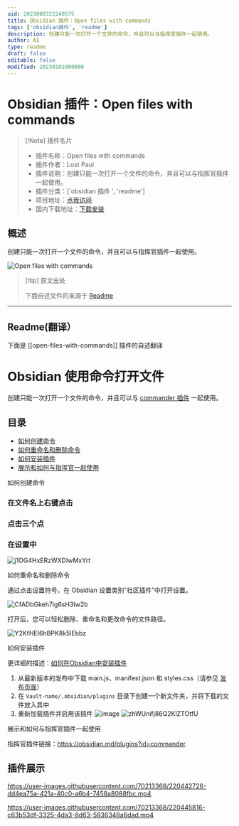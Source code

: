 ```yaml
---
uid: 2023080322240575
title: Obsidian 插件：Open files with commands
tags: ['obsidian插件', 'readme']
description: 创建只能一次打开一个文件的命令，并且可以与指挥官插件一起使用。
author: AI
type: readme
draft: false
editable: false
modified: 20230101000000
---
```


# Obsidian 插件：Open files with commands

> [!Note] 插件名片
> - 插件名称：Open files with commands
> - 插件作者：Lost Paul
> - 插件说明：创建只能一次打开一个文件的命令，并且可以与指挥官插件一起使用。
> - 插件分类：['obsidian 插件 ', 'readme']
> - 项目地址：[点我访问](https://github.com/LostPaul/ob-open-files-with-commands)
> - 国内下载地址：[下载安装](https://pkmer.cn/products/plugin/pluginMarket/?open-files-with-commands)

## 概述

创建只能一次打开一个文件的命令，并且可以与指挥官插件一起使用。

![Open files with commands](https://cdn.pkmer.cn/covers/open-files-with-commands.png!pkmer)

> [!tip] 原文出处
>
>下面自述文件的来源于 [Readme](https://ghproxy.net/https://raw.githubusercontent.com/LostPaul/ob-open-files-with-commands/master/README.md)
>

---

## Readme(翻译）

下面是 [[open-files-with-commands]] 插件的自述翻译

# Obsidian 使用命令打开文件

创建只能一次打开一个文件的命令，并且可以与 [commander 插件](https://github.com/phibr0/obsidian-commander) 一起使用。

## 目录

- [如何创建命令](#如何创建命令)
- [如何重命名和删除命令](#如何重命名和删除命令)
- [如何安装插件](#如何安装插件)
- [展示和如何与指挥官一起使用](#展示和如何与指挥官一起使用)

如何创建命令

### 在文件名上右键点击

### 点击三个点

### 在设置中

![j1OG4HxERzWXDIwMxYrt](https://user-images.githubusercontent.com/70213368/220428493-40b49a99-b9ce-464d-91db-096c83bc47fb.gif)

如何重命名和删除命令

通过点击设置符号，在 Obsidian 设置类别“社区插件”中打开设置。

![CfADbGkeh7ig6sH3Iw2b](https://user-images.githubusercontent.com/70213368/220428943-996e3650-6df2-46f5-9a71-ab308f4768e2.png)

打开后，您可以轻松删除、重命名和更改命令的文件路径。

![Y2KfHEI6hBPK8k5lEbbz](https://user-images.githubusercontent.com/70213368/220429660-37b877ef-d519-4070-9cf8-84e5b6b15ab1.gif)

如何安装插件

更详细的描述：[如何在Obsidian中安装插件](https://forum.obsidian.md/t/plugins-mini-faq/7737)

1. 从最新版本的发布中下载 main.js、manifest.json 和 styles.css（请参见 [发布页面](https://github.com/LostPaul/ob-open-files-with-commands/releases/)）
2. 在 `Vault-name/.obsidian/plugins` 目录下创建一个新文件夹，并将下载的文件放入其中
3. 重新加载插件并启用该插件
![image](https://user-images.githubusercontent.com/70213368/220440006-afc6f592-8ff9-4074-8b24-74f69c22cf18.png)
![zhWUnifj86Q2KlZTOtfU](https://user-images.githubusercontent.com/70213368/220440083-076bdb60-49a7-44cb-b001-37b3dd7717c3.png)

展示和如何与指挥官插件一起使用

指挥官插件链接：<https://obsidian.md/plugins?id=commander>

## 插件展示

<https://user-images.githubusercontent.com/70213368/220442726-dd4ea75a-421a-40c0-a6b4-7458a8088fbc.mp4>

<https://user-images.githubusercontent.com/70213368/220445816-c63b53df-3325-4da3-8d63-5836348a6dad.mp4>
